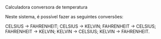 Calculadora conversora de temperatura

Neste sistema, é possível fazer as seguintes conversões:

CELSIUS -> FAHRENHEIT;
CELSIUS -> KELVIN;
FAHRENHEIT -> CELSIUS;
FAHRENHEIT -> KELVIN;
KELVIN -> CELSIUS;
KELVIN -> FAHRENHEIT.
